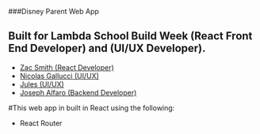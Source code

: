 ###Disney Parent Web App

## Built for Lambda School Build Week (React Front End Developer) and (UI/UX Developer).

- [Zac Smith (React Developer)](https://github.com/zrsmith75)
- [Nicolas Gallucci (UI/UX)](https://github.com/)
- [Jules (UI/UX)](https://github.com/chefboyrdeuce)
- [Joseph Alfaro (Backend Developer)](https://github.com/Joe-Alfaro)

#This web app in built in React using the following:

- React Router
